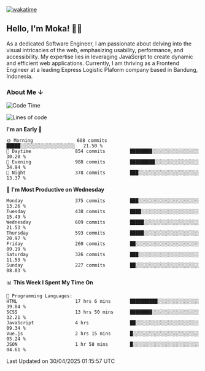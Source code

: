 [![wakatime](https://wakatime.com/badge/user/af9abd23-dba3-4dbe-973c-b045a9417a55.svg?style=social)](https://wakatime.com/@af9abd23-dba3-4dbe-973c-b045a9417a55)
## Hello, I'm Moka! 👋🏼


As a dedicated Software Engineer, I am passionate about delving into the visual intricacies of the web, emphasizing usability, performance, and accessibility. My expertise lies in leveraging JavaScript to create dynamic and efficient web applications. Currently, I am thriving as a Frontend Engineer at a leading Express Logistic Plaform company based in Bandung, Indonesia.

### About Me ↓

<!--START_SECTION:waka-->
![Code Time](http://img.shields.io/badge/Code%20Time-11%2C945%20hrs%2044%20mins-blue)

![Lines of code](https://img.shields.io/badge/From%20Hello%20World%20I%27ve%20Written-4.2%20million%20lines%20of%20code-blue)

**I'm an Early 🐤** 

```text
🌞 Morning                608 commits         █████░░░░░░░░░░░░░░░░░░░░   21.50 % 
🌆 Daytime                854 commits         ████████░░░░░░░░░░░░░░░░░   30.20 % 
🌃 Evening                988 commits         █████████░░░░░░░░░░░░░░░░   34.94 % 
🌙 Night                  378 commits         ███░░░░░░░░░░░░░░░░░░░░░░   13.37 % 
```
📅 **I'm Most Productive on Wednesday** 

```text
Monday                   375 commits         ███░░░░░░░░░░░░░░░░░░░░░░   13.26 % 
Tuesday                  438 commits         ████░░░░░░░░░░░░░░░░░░░░░   15.49 % 
Wednesday                609 commits         █████░░░░░░░░░░░░░░░░░░░░   21.53 % 
Thursday                 593 commits         █████░░░░░░░░░░░░░░░░░░░░   20.97 % 
Friday                   260 commits         ██░░░░░░░░░░░░░░░░░░░░░░░   09.19 % 
Saturday                 326 commits         ███░░░░░░░░░░░░░░░░░░░░░░   11.53 % 
Sunday                   227 commits         ██░░░░░░░░░░░░░░░░░░░░░░░   08.03 % 
```


📊 **This Week I Spent My Time On** 

```text
💬 Programming Languages: 
HTML                     17 hrs 6 mins       ██████████░░░░░░░░░░░░░░░   39.84 % 
SCSS                     13 hrs 50 mins      ████████░░░░░░░░░░░░░░░░░   32.21 % 
JavaScript               4 hrs               ██░░░░░░░░░░░░░░░░░░░░░░░   09.34 % 
Vue.js                   2 hrs 15 mins       █░░░░░░░░░░░░░░░░░░░░░░░░   05.24 % 
JSON                     1 hr 58 mins        █░░░░░░░░░░░░░░░░░░░░░░░░   04.61 % 
```


 Last Updated on 30/04/2025 01:15:57 UTC
<!--END_SECTION:waka-->
